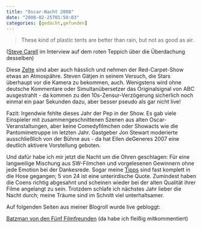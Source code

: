 ```yaml
---
title: "Oscar-Nacht 2008"
date: "2008-02-25T01:58:03"
categories: [gedacht,gefunden]
---
```


> These kind of plastic tents are better than rain, but not as good as air.

([Steve Carell](http://www.imdb.com/name/nm0136797/) im Interview auf dem roten Teppich über die Überdachung desselben)

Diese [Zelte](http://images.eonline.com/eol_images/Entire_Site/20080224/425.tents.oscars.022408.jpg) sind aber auch hässlich und nehmen der Red-Carpet-Show etwas an Atmospähre. Steven Gätjen in seinem Versuch, die Stars überhaupt vor die Kamera zu bekommen, auch. Wenigstens wird ohne deutsche Kommentare oder Simultanübersetzer das Originalsignal von ABC ausgestrahlt - da kommen zu den 10s-Zensur-Verzögerung sicherlich noch einmal ein paar Sekunden dazu, aber besser pseudo als gar nicht live!

Fazit: Irgendwie fehlte dieses Jahr der Pep in der Show. Es gab viele Einspieler mit zusammengeschnittenen Szenen aus alten Oscar-Veranstaltungen, aber keine Comedyfilmchen oder Showacts wie die Pantomimetruppe im letzten Jahr. Gastgeber Jon Stewart moderierte ausschließlich von der Bühne aus - da hat Ellen deGeneres 2007 eine deutlich aktivere Vorstellung geboten.

Und dafür habe ich mir jetzt die Nacht um die Ohren geschlagen: Für eine langweilige Mischung aus SW-Filmchen und vorgelesenen Gewinnern ohne jede Emotion bei der Dankesrede. Sogar meine [Tipps](/2008/02/19/oscar-2008-das-tippspiel/) sind fast komplett in die Hose gegangen; 5 von 24 ist eine unterirdische Quote. Zumindest haben die Coens richtig abgesahnt und scheinen wieder bei der alten Qualität ihrer Filme angelangt zu sein. Trotzdem schlafe ich nächstes Jahr lieber die Nacht durch; meine Träume sind im Schnitt viel unterhaltsamer.

Auf folgenden Seiten aus meiner Blogroll wurde live gebloggt:

[Batzman von den Fünf Filmfreunden](http://www.fuenf-filmfreunde.de/2008/02/25/oscar-2008-liveblogging-mit-batz/) (da habe ich fleißig mitkommentiert)
